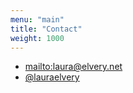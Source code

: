 ```yaml
---
menu: "main"
title: "Contact"
weight: 1000
---
```


* <mailto:laura@elvery.net>
* [@lauraelvery](https://twitter.com/lauraelvery)
